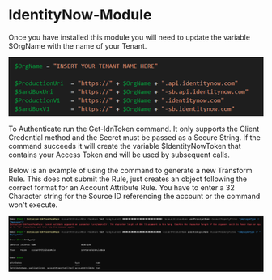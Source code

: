 # IdentityNow-Module

Once you have installed this module you will need to update the variable $OrgName with the name of your Tenant.

![OrgName](/Idn-OrgName.png)

To Authenticate run the Get-IdnToken command.  It only supports the Client Credential method and the Secret must be passed as a Secure String.  If the command succeeds it will create the variable $IdentityNowToken that contains your Access Token and will be used by subsequent calls.  

Below is an example of using the command to generate a new Transform Rule.  This does not submit the Rule, just creates an object following the correct format for an Account Attribute Rule.  You have to enter a 32 Character string for the Source ID referencing the account or the command won't execute.  

![Demo](/Idn-Demo.png)
